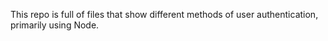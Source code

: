 This repo is full of files that show different methods of user authentication, primarily using Node. 